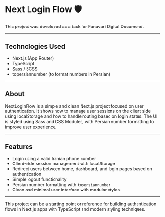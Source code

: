 # Next Login Flow 🛡️

This project was developed as a task for Fanavari Digital Decamond.

---

## Technologies Used
- Next.js (App Router)
- TypeScript
- Sass / SCSS
- topersiannumber (to format numbers in Persian)

---

## About

NextLoginFlow is a simple and clean Next.js project focused on user authentication. It shows how to manage user sessions on the client side using localStorage and how to handle routing based on login status. The UI is styled using Sass and CSS Modules, with Persian number formatting to improve user experience.

---

## Features

- Login using a valid Iranian phone number  
- Client-side session management with localStorage  
- Redirect users between home, dashboard, and login pages based on authentication  
- Simple logout functionality  
- Persian number formatting with `topersiannumber`  
- Clean and minimal user interface with modular styles

---

This project can be a starting point or reference for building authentication flows in Next.js apps with TypeScript and modern styling techniques.
